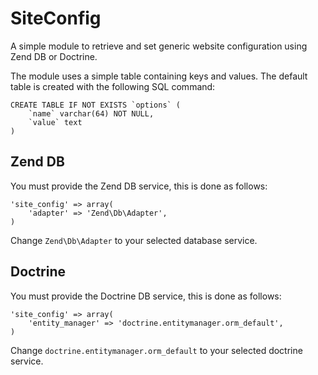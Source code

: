 # SiteConfig #
A simple module to retrieve and set generic website configuration using Zend DB or Doctrine.

The module uses a simple table containing keys and values. The default table is created with the following SQL command:

    CREATE TABLE IF NOT EXISTS `options` (
        `name` varchar(64) NOT NULL,
        `value` text
    )

## Zend DB ##
You must provide the Zend DB service, this is done as follows:

    'site_config' => array(
        'adapter' => 'Zend\Db\Adapter',
    )

Change `Zend\Db\Adapter` to your selected database service.

## Doctrine ##
You must provide the Doctrine DB service, this is done as follows:

    'site_config' => array(
        'entity_manager' => 'doctrine.entitymanager.orm_default',
    )

Change `doctrine.entitymanager.orm_default` to your selected doctrine service.
